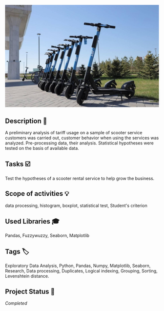 ![YM-logo](samokat.jpg)

## Description :key:
A preliminary analysis of tariff usage on a sample of scooter service customers was carried out,
customer behavior when using the services was analyzed. Pre-processing
data, their analysis. Statistical hypotheses were tested on the basis of available data.

## Tasks :ballot_box_with_check:
Test the hypotheses of a scooter rental service to help grow the business.


## Scope of activities :bulb:
data processing, histogram, boxplot, statistical test,
Student's criterion

## Used Libraries :mortar_board:
Pandas, Fuzzywuzzy, Seaborn, Matplotlib


## Tags :label:
Exploratory Data Analysis, Python, Pandas, Numpy, Matplotlib, Seaborn, Research, Data processing, Duplicates, Logical indexing, Grouping, Sorting, Levenshtein distance.


## Project Status :black_square_button:
_Completed_ 
